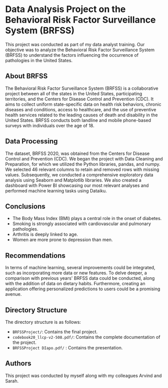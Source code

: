 # Data Analysis Project on the Behavioral Risk Factor Surveillance System (BRFSS)

This project was conducted as part of my data analyst training. Our objective was to analyze the Behavioral Risk Factor Surveillance System (BRFSS) to understand the factors influencing the occurrence of pathologies in the United States.

## About BRFSS

The Behavioral Risk Factor Surveillance System (BRFSS) is a collaborative project between all of the states in the United States, participating territories, and the Centers for Disease Control and Prevention (CDC). It aims to collect uniform state-specific data on health risk behaviors, chronic diseases and conditions, access to healthcare, and the use of preventive health services related to the leading causes of death and disability in the United States. BRFSS conducts both landline and mobile phone-based surveys with individuals over the age of 18.

## Data Processing

The dataset, BRFSS 2020, was obtained from the Centers for Disease Control and Prevention (CDC). We began the project with Data Cleaning and Preparation, for which we utilized the Python libraries, pandas, and numpy. We selected 46 relevant columns to retain and removed rows with missing values. Subsequently, we conducted a comprehensive exploratory data analysis using Seaborn and Matplotlib libraries. We also created a dashboard with Power BI showcasing our most relevant analyses and performed machine learning tasks using Dataiku.

## Conclusions

- The Body Mass Index (BMI) plays a central role in the onset of diabetes.
- Smoking is strongly associated with cardiovascular and pulmonary pathologies.
- Arthritis is deeply linked to age.
- Women are more prone to depression than men.

## Recommendations

In terms of machine learning, several improvements could be integrated, such as incorporating more data or new features. To delve deeper, a comparison with previous years' BRFSS data could be conducted, along with the addition of data on dietary habits. Furthermore, creating an application offering personalized predictions to users could be a promising avenue.

## Directory Structure

The directory structure is as follows:

- `BRFSSProject/`: Contains the final project.
- `codebook20_llcp-v2-508.pdf/`: Contains the complete documentation of the project.
- `BRFSSProject DIapo.pdf/` : Contains the presentation.

## Authors

This project was conducted by myself along with my colleagues Arvind and Sarah.
